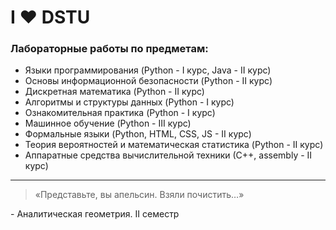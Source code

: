 <h1>I ♥ DSTU</h1>
<h3>Лабораторные работы по предметам:</h3>

* Языки программирования (Python - I курс, Java - II курс)
* Основы информационной безопасности (Python - II курс)
* Дискретная математика (Python - II курс)
* Алгоритмы и структуры данных (Python - I курс)
* Ознакомительная практика (Python - I курс)
* Машинное обучение (Python - III курс)
* Формальные языки (Python, HTML, CSS, JS - II курс)
* Теория вероятностей и математическая статистика (Python - II курс)
* Аппаратные средства вычислительной техники (С++, assembly - II курс)

<hr>

> «Представьте, вы апельсин. Взяли почистить…»

\- Аналитическая геометрия. II семестр
